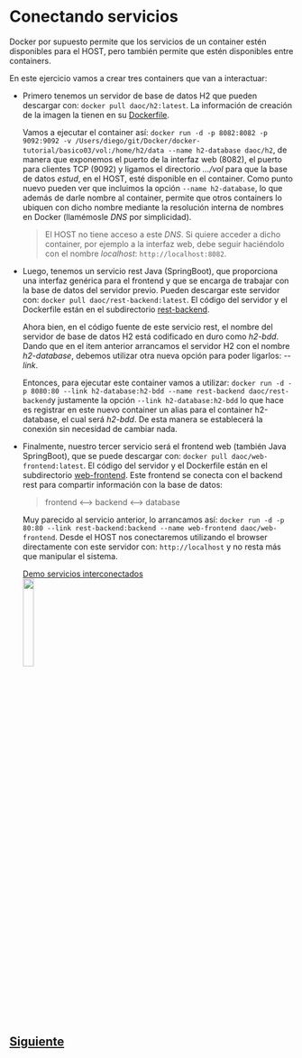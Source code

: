 # Conectando servicios

Docker por supuesto permite que los servicios de un container estén disponibles para el HOST, pero también permite que estén disponibles entre containers.

En este ejercicio vamos a crear tres containers que van a interactuar:

- Primero tenemos un servidor de base de datos H2 que pueden descargar con: `docker pull daoc/h2:latest`. La información de creación de la imagen la tienen en su [Dockerfile](./Dockerfile).

   Vamos a ejecutar el container así: `docker run -d -p 8082:8082 -p 9092:9092 -v /Users/diego/git/Docker/docker-tutorial/basico03/vol:/home/h2/data --name h2-database daoc/h2`, de manera que exponemos el puerto de la interfaz web (8082), el puerto para clientes TCP (9092) y ligamos el directorio *.../vol* para que la base de datos *estud*, en el HOST, esté disponible en el container. Como punto nuevo pueden ver que incluimos la opción `--name h2-database`, lo que además de darle nombre al container, permite que otros containers lo ubiquen con dicho nombre mediante la resolución interna de nombres en Docker (llamémosle *DNS* por simplicidad).
  > El HOST no tiene acceso a este *DNS*. Si quiere acceder a dicho container, por ejemplo a la interfaz web, debe seguir haciéndolo con el nombre *localhost*: `http://localhost:8082`.

- Luego, tenemos un servicio rest Java (SpringBoot), que proporciona una interfaz genérica para el frontend y que se encarga de trabajar con la base de datos del servidor previo. Pueden descargar este servidor con: `docker pull daoc/rest-backend:latest`. El código del servidor y el Dockerfile están en el subdirectorio [rest-backend](./rest-backend).

   Ahora bien, en el código fuente de este servicio rest, el nombre del servidor de base de datos H2 está codificado en duro como *h2-bdd*. Dando que en el item anterior arrancamos el servidor H2 con el nombre *h2-database*, debemos utilizar otra nueva opción para poder ligarlos: *--link*.
   
   Entonces, para ejecutar este container vamos a utilizar: `docker run -d -p 8080:80 --link h2-database:h2-bdd --name rest-backend daoc/rest-backend`y justamente la opción `--link h2-database:h2-bdd` lo que hace es registrar en este nuevo container un alias para el container h2-database, el cual será *h2-bdd*. De esta manera se establecerá la conexión sin necesidad de cambiar nada.
   
- Finalmente, nuestro tercer servicio será el frontend web (también Java SpringBoot), que se puede descargar con: `docker pull daoc/web-frontend:latest`. El código del servidor y el Dockerfile están en el subdirectorio [web-frontend](./web-frontend). Este frontend se conecta con el backend rest para compartir información con la base de datos:

   > frontend <--> backend <--> database
   
   Muy parecido al servicio anterior, lo arrancamos así: `docker run -d -p 80:80 --link rest-backend:backend --name web-frontend daoc/web-frontend`. Desde el HOST nos conectaremos utilizando el browser directamente con este servidor con: `http://localhost` y no resta más que manipular el sistema.
   
   [Demo servicios interconectados<br/><img src="https://img.youtube.com/vi/MkGYQey9eIw/maxresdefault.jpg" width="20%">](https://youtu.be/MkGYQey9eIw)

## [Siguiente](../intermedio01)
